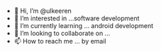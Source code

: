 - 👋 Hi, I’m @ulkeeren
- 👀 I’m interested in ...software development
- 🌱 I’m currently learning ... android development  
- 💞️ I’m looking to collaborate on ...
- 📫 How to reach me ... by email

<!---
ulkeeren/ulkeeren is a ✨ special ✨ repository because its `README.md` (this file) appears on your GitHub profile.
You can click the Preview link to take a look at your changes.
--->
